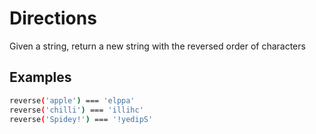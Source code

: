 # Directions
Given a string, return a new string with the reversed order of characters

## Examples
```bash
reverse('apple') === 'elppa'
reverse('chilli') === 'illihc'
reverse('Spidey!') === '!yedipS'
```
